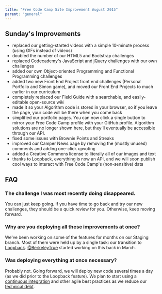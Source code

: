 ```yaml
---
title: "Free Code Camp Site Improvement August 2015"
parent: "general"
---
```


## Sunday's Improvements

*   replaced our getting-started videos with a simple 10-minute process (using GIFs instead of videos)
*   doubled the number of our HTML5 and Bootstrap challenges
*   replaced Codecademy's JavaScript and jQuery challenges with our own challenges
*   added our own Object-oriented Programming and Functional Programming challenges
*   added two new Front End Project front end challenges (Personal Portfolio and Simon game), and moved our Front End Projects to much earlier in our curriculum
*   completely replaced our Field Guide with a searchable, and easily-editable open-source wiki
*   made it so your Algorithm code is stored in your browser, so if you leave the page, your code will be there when you come back
*   simplified our portfolio pages. You can now click a single button to mirror your Free Code Camp profile with your GitHub profile. Algorithm solutions are no longer shown here, but they'll eventually be accessible through our API.
*   fixed some issues with Brownie Points and Streaks
*   improved our Camper News page by removing the (mostly unused) comments and adding one-click upvoting
*   added a Creative Commons license to literally all of our images and text
*   thanks to Loopback, everything is now an API, and we will soon publish cool ways to interact with Free Code Camp's (non-sensitive) data

## FAQ

### The challenge I was most recently doing disappeared.

You can just keep going. If you have time to go back and try our new challenges, they should be a quick review for you. Otherwise, keep moving forward.

### Why are you deploying all these improvements at once?

We've been working on some of the features for months on our Staging branch. Most of them were held up by a single task: our transition to [Loopback](http://loopback.io/). [@BerkeleyTrue](/users/berkeleytrue) started working on this back in March.

### Was deploying everything at once necessary?

Probably not. Going forward, we will deploy new code several times a day (as we did prior to the Loopback feature). We plan to start using a [continuous integration](https://en.wikipedia.org/wiki/Continuous_integration) and other agile best practices as we reduce our [technical debt](https://en.wikipedia.org/wiki/Technical_debt).
